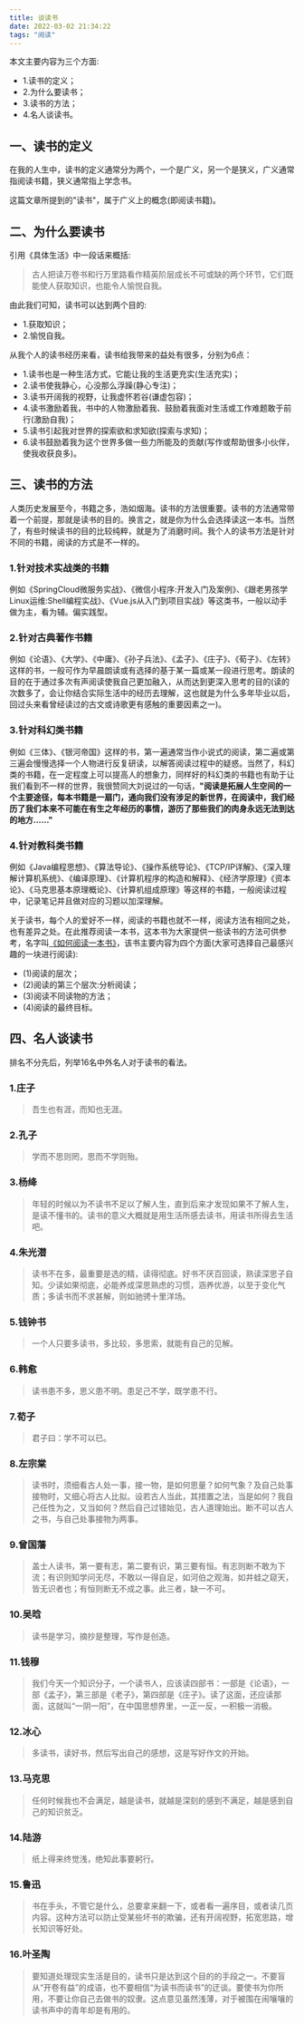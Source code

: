 ```yaml
---
title: 谈读书
date: 2022-03-02 21:34:22
tags: "阅读"
---
```


本文主要内容为三个方面:

- 1.读书的定义；
- 2.为什么要读书；
- 3.读书的方法；
- 4.名人谈读书。
<!--more-->

## 一、读书的定义
在我的人生中，读书的定义通常分为两个，一个是广义，另一个是狭义，广义通常指阅读书籍，狭义通常指上学念书。

这篇文章所提到的"读书"，属于广义上的概念(即阅读书籍)。

## 二、为什么要读书
引用《具体生活》中一段话来概括:
> 古人把读万卷书和行万里路看作精英阶层成长不可或缺的两个环节，它们既能使人获取知识，也能令人愉悦自我。

由此我们可知，读书可以达到两个目的:

- 1.获取知识；
- 2.愉悦自我。


从我个人的读书经历来看，读书给我带来的益处有很多，分别为6点：

- 1.读书也是一种生活方式，它能让我的生活更充实(生活充实)；
- 2.读书使我静心，心没那么浮躁(静心专注)；
- 3.读书开阔我的视野，让我虚怀若谷(谦虚包容)；
- 4.读书激励着我，书中的人物激励着我、鼓励着我面对生活或工作难题敢于前行(激励自我)；
- 5.读书引起我对世界的探索欲和求知欲(探索与求知)；
- 6.读书鼓励着我为这个世界多做一些力所能及的贡献(写作或帮助很多小伙伴，使我收获良多)。

## 三、读书的方法
人类历史发展至今，书籍之多，浩如烟海。读书的方法很重要。读书的方法通常带着一个前提，那就是读书的目的。换言之，就是你为什么会选择读这一本书。当然了，有些时候读书的目的比较纯粹，就是为了消磨时间。我个人的读书方法是针对不同的书籍，阅读的方式是不一样的。

### 1.针对技术实战类的书籍
例如《SpringCloud微服务实战》、《微信小程序:开发入门及案例》、《跟老男孩学Linux运维:Shell编程实战》、《Vue.js从入门到项目实战》等这类书，一般以动手做为主，看为辅。偏实践型。


### 2.针对古典著作书籍
例如《论语》、《大学》、《中庸》、《孙子兵法》、《孟子》、《庄子》、《荀子》、《左转》这样的书，一般可作为早晨朗读或有选择的基于某一篇或某一段进行思考。朗读的目的在于通过多次有声阅读使我自己更加融入，从而达到更深入思考的目的(读的次数多了，会让你结合实际生活中的经历去理解，这也就是为什么多年毕业以后，回过头来看曾经读过的古文或诗歌更有感触的重要因素之一)。

### 3.针对科幻类书籍
例如《三体》、《银河帝国》这样的书，第一遍通常当作小说式的阅读，第二遍或第三遍会慢慢选择一个人物进行反复研读，以解答阅读过程中的疑惑。当然了，科幻类的书籍，在一定程度上可以提高人的想象力，同样好的科幻类的书籍也有助于让我们看到不一样的世界，我很赞同大刘说过的一句话，**"阅读是拓展人生空间的一个主要途径，每本书籍是一扇门，通向我们没有涉足的新世界，在阅读中，我们经历了我们本来不可能在有生之年经历的事情，游历了那些我们的肉身永远无法到达的地方......"**

### 4.针对教科类书籍
例如《Java编程思想》、《算法导论》、《操作系统导论》、《TCP/IP详解》、《深入理解计算机系统》、《编译原理》、《计算机程序的构造和解释》、《经济学原理》《资本论》、《马克思基本原理概论》、《计算机组成原理》等这样的书籍，一般阅读过程中，记录笔记并且做对应的习题以加深理解。

关于读书，每个人的爱好不一样，阅读的书籍也就不一样，阅读方法有相同之处，也有差异之处。在此推荐阅读一本书，这本书为大家提供一些读书的方法可供参考，名字叫[《如何阅读一本书》](https://book.douban.com/subject/1013208/)，该书主要内容为四个方面(大家可选择自己最感兴趣的一块进行阅读):

- (1)阅读的层次；
- (2)阅读的第三个层次:分析阅读；
- (3)阅读不同读物的方法；
- (4)阅读的最终目标。


## 四、名人谈读书
排名不分先后，列举16名中外名人对于读书的看法。

### 1.庄子
> 吾生也有涯，而知也无涯。


### 2.孔子
> 学而不思则罔，思而不学则殆。


### 3.杨绛
> 年轻的时候以为不读书不足以了解人生，直到后来才发现如果不了解人生，是读不懂书的。读书的意义大概就是用生活所感去读书，用读书所得去生活吧。

### 4.朱光潜
> 读书不在多，最重要是选的精，读得彻底。好书不厌百回读，熟读深思子自知。少读如果彻底，必能养成深思熟虑的习惯，涵养优游，以至于变化气质；多读书而不求甚解，则如驰骋十里洋场。


### 5.钱钟书
> 一个人只要多读书，多比较，多思索，就能有自己的见解。


### 6.韩愈
> 读书患不多，思义患不明。患足己不学，既学患不行。


### 7.荀子
> 君子曰：学不可以已。


### 8.左宗棠
> 读书时，须细看古人处一事，接一物，是如何思量？如何气象？及自己处事接物时，又细心将古人比拟。设若古人当此，其措置之法，当是如何？我自己任性为之，又当如何？然后自己过错始见，古人道理始出。断不可以古人之书，与自己处事接物为两事。


### 9.曾国藩
> 盖士人读书，第一要有志，第二要有识，第三要有恒。有志则断不敢为下流；有识则知学问无尽，不敢以一得自足，如河伯之观海，如井蛙之窥天，皆无识者也；有恒则断无不成之事。此三者，缺一不可。


### 10.吴晗
> 读书是学习，摘抄是整理，写作是创造。

### 11.钱穆
> 我们今天一个知识分子，一个读书人，应该读四部书：一部是《论语》，一部《孟子》，第三部是《老子》，第四部是《庄子》。读了这面，还应读那面，这就叫“一阴一阳”，在中国思想界里，一正一反，一积极一消极。

### 12.冰心
> 多读书，读好书，然后写出自己的感想，这是写好作文的开始。

### 13.马克思
> 任何时候我也不会满足，越是读书，就越是深刻的感到不满足，越是感到自己的知识贫乏。

### 14.陆游
> 纸上得来终觉浅，绝知此事要躬行。


### 15.鲁迅
> 书在手头，不管它是什么，总要拿来翻一下，或者看一遍序目，或者读几页内容。这种方法可以防止受某些坏书的欺骗，还有开阔视野，拓宽思路，增长知识等好处。

### 16.叶圣陶
> 要知道处理现实生活是目的，读书只是达到这个目的的手段之一。不要盲从“开卷有益”的成语，也不要相信“为读书而读书”的迂谈。要使书为你所用，不要让你自己去做书的奴隶。这点意见虽然浅薄，对于被围在闹嚷嚷的读书声中的青年却是有用的。